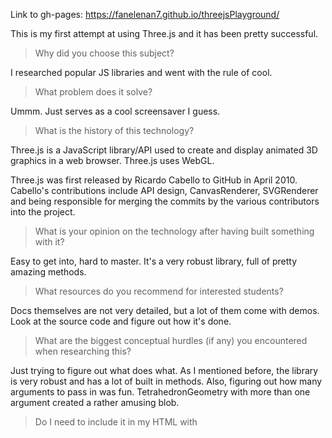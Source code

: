 Link to gh-pages: https://fanelenan7.github.io/threejsPlayground/

This is my first attempt at using Three.js and it has been pretty successful.

> Why did you choose this subject?

I researched popular JS libraries and went with the rule of cool.

> What problem does it solve?

Ummm. Just serves as a cool screensaver I guess.

> What is the history of this technology?

Three.js is a JavaScript library/API used to create and display animated 3D graphics in a web browser.
Three.js uses WebGL.

Three.js was first released by Ricardo Cabello to GitHub in April 2010. Cabello's contributions include API design, CanvasRenderer, SVGRenderer and being responsible for merging the commits by the various contributors into the project.

> What is your opinion on the technology after having built something with it?

Easy to get into, hard to master. It's a very robust library, full of pretty amazing methods.

> What resources do you recommend for interested students?

Docs themselves are not very detailed, but a lot of them come with demos. Look at the source code and figure out how it's done.

> What are the biggest conceptual hurdles (if any) you encountered when researching this?

Just trying to figure out what does what. As I mentioned before, the library is very robust and has a lot of built in methods. Also, figuring out how many arguments to pass in was fun. TetrahedronGeometry with more than one argument created a rather amusing blob.

> Do I need to include it in my HTML with <script> tags?

You could. I just prefer to have a separate js file.

> Can I deploy it to Heroku?
I guess? I see no reason why not. This version is deployed to GitHub pages.

Overall it was a very interesting experiment.

